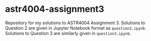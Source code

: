 # astr4004-assignment3

Repository for my solutions to ASTR4004 Assignment 3. Solutions to Question 2 are given in Jupyter Notebook format as `question2.ipynb`. Solutions to Question 3 are similarly given in `question3.ipynb`.
